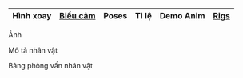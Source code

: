 
| **Hình xoay** | [**Biểu cảm**](file:///D:%5C1.%20Work%5CLon%20beo%5CPan&Beri%20Rig%5CPan%5CPan%20bieu%20cam.png) | **Poses** | **Tỉ lệ** | **Demo Anim** | [**Rigs**](file:///D:%5C1.%20Work%5CLon%20beo%5CPan&Beri%20Rig%5CPan) |
| ------------- | ------------------------------------------------------------------------------------------------ | --------- | --------- | ------------- | --------------------------------------------------------------------- |
Ảnh

Mô tả nhân vật

Bảng phỏng vấn nhân vật